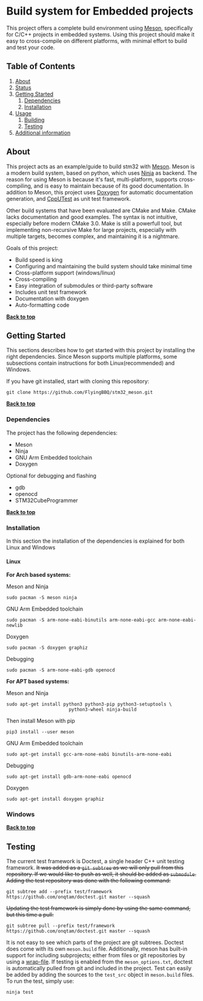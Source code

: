 # Build system for Embedded projects

This project offers a complete build environment using [Meson](https://mesonbuild.com/index.html), specifically for C/C++ projects in embedded systems.
Using this project should make it easy to cross-compile on different platforms, with minimal effort to build and test your code.

## Table of Contents

1. [About](#about)
1. [Status](#status)
1. [Getting Started](#getting-started)
    1. [Dependencies](#dependencies)
    1. [Installation](#installation)
1. [Usage](#usage)
    1. [Building](#building)
    1. [Testing](#testing)
1. [Additional information](#additional-information)

## About

This project acts as an example/guide to build stm32 with [Meson](https://mesonbuild.com/index.html).
Meson is a modern build system, based on python, which uses [Ninja](https://ninja-build.org) as backend.
The reason for using Meson is because it's fast, multi-platform, supports cross-compiling, and is easy to maintain because of its good documentation.
In addition to Meson, this project uses [Doxygen](www.doxygen.nl) for automatic documentation generation, and [CppUTest](https://cpputest.github.io/manual.html) as unit test framework.

Other build systems that have been evaluated are CMake and Make.
CMake lacks documentation and good examples. 
The syntax is not intuitive, especially before modern CMake 3.0.
Make is still a powerfull tool, but implementing non-recursive Make for large projects, especially with multiple targets, becomes complex, and maintaining it is a nightmare.

Goals of this project:
* Build speed is king
* Configuring and maintaining the build system should take minimal time
* Cross-platform support (windows/linux)
* Cross-compiling
* Easy integration of submodules or third-party software
* Includes unit test framework
* Documentation with doxygen
* Auto-formatting code

**[Back to top](#table-of-contents)**

## Getting Started

This sections describes how to get started with this project by installing the right dependencies.
Since Meson supports multiple platforms, some subsections contain instructions for both Linux(recommended) and Windows.

If you have git installed, start with cloning this repository:
```
git clone https://github.com/FlyingBBQ/stm32_meson.git
```

**[Back to top](#table-of-contents)**

### Dependencies

The project has the following dependencies:
* Meson
* Ninja
* GNU Arm Embedded toolchain
* Doxygen

Optional for debugging and flashing
* gdb
* openocd
* STM32CubeProgrammer

**[Back to top](#table-of-contents)**

### Installation

In this section the installation of the dependencies is explained for both Linux and Windows

#### Linux

**For Arch based systems:**

Meson and Ninja
```
sudo pacman -S meson ninja
```

GNU Arm Embedded toolchain
```
sudo pacman -S arm-none-eabi-binutils arm-none-eabi-gcc arm-none-eabi-newlib
```

Doxygen
```
sudo pacman -S doxygen graphiz
```

Debugging
```
sudo pacman -S arm-none-eabi-gdb openocd
```

**For APT based systems:**

Meson and Ninja
```
sudo apt-get install python3 python3-pip python3-setuptools \
                       python3-wheel ninja-build
```
Then install Meson with pip
```
pip3 install --user meson
```

GNU Arm Embedded toolchain
```
sudo apt-get install gcc-arm-none-eabi binutils-arm-none-eabi
```

Debugging
```
sudo apt-get install gdb-arm-none-eabi openocd
```

Doxygen
```
sudo apt-get install doxygen graphiz
```

### Windows
**[Back to top](#table-of-contents)**


## Testing

The current test framework is Doctest, a single header C++ unit testing framework. ~~It was added as a `git subtree` as we will only pull from this repository. If we would like to push as well, it should be added as `submodule`. Adding the test repository was done with the following command:~~
```
git subtree add --prefix test/framework https://github.com/onqtam/doctest.git master --squash
```
~~Updating the test framework is simply done by using the same command, but this time a pull:~~
```
git subtree pull --prefix test/framework https://github.com/onqtam/doctest.git master --squash
```
It is not easy to see which parts of the project are git subtrees. Doctest does come with its own `meson.build` file. Additionally, meson has built-in support for including subprojects; either from files or git repositories by using a [wrap-file](https://mesonbuild.com/Wrap-dependency-system-manual.html).
If testing is enabled from the `meson_options.txt`, doctest is automatically pulled from git and included in the project. Test can easily be added by adding the sources to the `test_src` object in `meson.build` files.
To run the test, simply use:
```
ninja test
```

